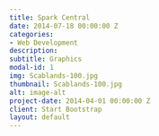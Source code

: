 ```yaml
---
title: Spark Central
date: 2014-07-18 00:00:00 Z
categories:
- Web Development
description: 
subtitle: Graphics
modal-id: 1
img: Scablands-100.jpg
thumbnail: Scablands-100.jpg
alt: image-alt
project-date: 2014-04-01 00:00:00 Z
client: Start Bootstrap
layout: default
---
```


